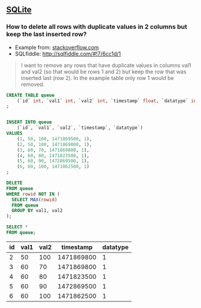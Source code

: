 ## [SQLite](..)

### How to delete all rows with duplicate values in 2 columns but keep the last inserted row?
- Example from: [stackoverflow.com](https://stackoverflow.com/a/74994082/7485823)
- SQLfiddle: http://sqlfiddle.com/#!7/6cc1d/1



> I want to remove any rows that have duplicate values 
> in columns val1 and val2 (so that would be rows 1 and 2) 
> but keep the row that was inserted last (row 2). 
> In the example table only row 1 would be removed.

```sql
CREATE TABLE queue
    (`id` int, `val1` int, `val2` int, `timestamp` float, `datatype` int )
;

```
``` sql

INSERT INTO queue
    (`id`, `val1`, `val2`, `timestamp`, `datatype`)
VALUES
    (1, 50, 100, 1471869500, 1),
    (2, 50, 100, 1471869800, 1),
    (3, 60, 70, 1471869800, 1),
    (4, 60, 80, 1471823500, 1),
    (5, 60, 90, 1472869500, 1),
    (6, 60, 100, 1471862500, 1)
;
```
``` sql
DELETE
FROM queue
WHERE rowid NOT IN (
  SELECT MAX(rowid) 
  FROM queue 
  GROUP BY val1, val2
);

SELECT * 
FROM queue;
```


id	|val1	|val2	|timestamp	|datatype
---|---|---|---|---
2	|50	|100	|1471869800	|1
3	|60	|70	|1471869800	|1
4	|60	|80	|1471823500	|1
5	|60	|90	|1472869500	|1
6	|60	|100	|1471862500	|1
